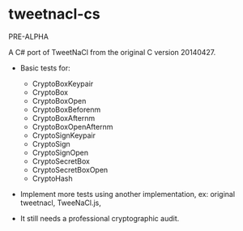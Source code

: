 # tweetnacl-cs

PRE-ALPHA

A C# port of TweetNaCl from the original C version 20140427.


- Basic tests for:
    - CryptoBoxKeypair
    - CryptoBox
    - CryptoBoxOpen
    - CryptoBoxBeforenm
    - CryptoBoxAfternm
    - CryptoBoxOpenAfternm
    - CryptoSignKeypair
    - CryptoSign
    - CryptoSignOpen
    - CryptoSecretBox
    - CryptoSecretBoxOpen
    - CryptoHash


- Implement more tests using another implementation, ex: original tweetnacl, TweeNaCl.js,
- It still needs a professional cryptographic audit.
